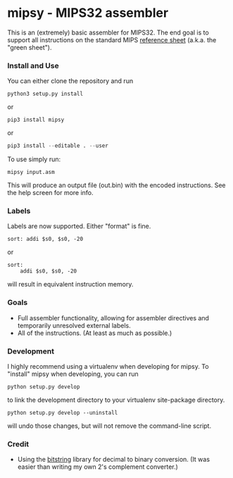 mipsy - MIPS32 assembler
========================

This is an (extremely) basic assembler for MIPS32. The end goal is to support all instructions on the standard MIPS [reference sheet](http://inst.eecs.berkeley.edu/~cs61c/resources/MIPS_Green_Sheet.pdf "MIPS reference sheet") (a.k.a. the "green sheet").

### Install and Use

You can either clone the repository and run

```
python3 setup.py install
```

or

```
pip3 install mipsy
```

or

```python
pip3 install --editable . --user
```

To use simply run:

```
mipsy input.asm
```

This will produce an output file (out.bin) with the encoded instructions. See the help screen for more info.

### Labels

Labels are now supported. Either "format" is fine.

```
sort: addi $s0, $s0, -20
```

or

```
sort:
    addi $s0, $s0, -20
```

will result in equivalent instruction memory.

### Goals

* Full assembler functionality, allowing for assembler directives and temporarily unresolved external labels.
* All of the instructions. (At least as much as possible.)

### Development

I highly recommend using a virtualenv when developing for mipsy. To "install" mipsy when developing, you can run

```
python setup.py develop
```

to link the development directory to your virtualenv site-package directory.

```
python setup.py develop --uninstall
```

will undo those changes, but will not remove the command-line script.

### Credit

* Using the [bitstring](https://code.google.com/p/python-bitstring/ "bitstring") library for decimal to binary conversion. (It was easier than writing my own 2's complement converter.)
